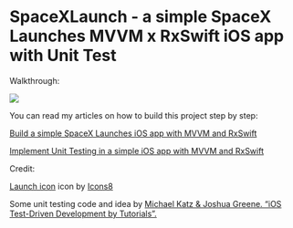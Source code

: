# SpaceXLaunch - a simple SpaceX Launches MVVM x RxSwift iOS app with Unit Test

Walkthrough:

![](SpaceXLaunch.gif)

You can read my articles on how to build this project step by step:

<a target="_blank" href="https://bit.ly/3x6PE4W">Build a simple SpaceX Launches iOS app with MVVM and RxSwift</a>

<a target="_blank" href="https://bit.ly/3kROojC">Implement Unit Testing in a simple iOS app with MVVM and RxSwift</a>

Credit:

<a target="_blank" href="https://icons8.com/icons/set/launched-rocket">Launch icon</a> icon by <a target="_blank" href="https://icons8.com">Icons8</a>

Some unit testing code and idea by <a target="_blank" href="https://www.raywenderlich.com/books/ios-test-driven-development-by-tutorials/v1.0">Michael Katz & Joshua Greene. “iOS Test-Driven Development by Tutorials”.</a>
